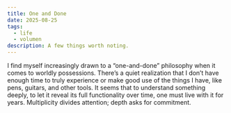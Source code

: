 ```yaml
---
title: One and Done
date: 2025-08-25
tags:
  - life
  - volumen
description: A few things worth noting.
---
```


I find myself increasingly drawn to a “one-and-done” philosophy when it comes to worldly possessions. There’s a quiet realization that I don’t have enough time to truly experience or make good use of the things I have, like pens, guitars, and other tools. It seems that to understand something deeply, to let it reveal its full functionality over time, one must live with it for years. Multiplicity divides attention; depth asks for commitment.

